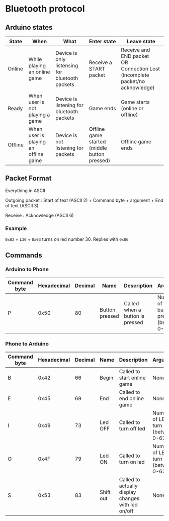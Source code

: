 # Bluetooth protocol

## Arduino states

| State | When | What | Enter state | Leave state |
|-------|------|------|-------------|-------------|
| Online | While playing an online game | Device is only listensing for bluetooth packets | Receive a START packet | Receive and END packet <br> OR <br> Connection Lost (incomplete packet/no acknowledge) |
| Ready | When user is not playing a game | Device is listening for bluetooth packets | Game ends | Game starts (online or offline) |
| Offline | When user is playing an offline game | Device is not listening for packets | Offline game started (middle button pressed) | Offline game ends |

## Packet Format

Everything in ASCII

Outgoing packet : Start of text (ASCII 2) + Command byte + argument + End of text (ASCII 3)

Receive : Acknowledge (ASCII 6)

### Example
`0x02` + `L30` + `0x03` turns on led number 30. Replies with `0x06`

## Commands
### Arduino to Phone

| Command byte | Hexadecimal | Decimal | Name | Description | Argument |
|--------------|-------------|---------|------|-------------|-----------|
| P | 0x50 | 80 | Button pressed | Called when a button is pressed | Number of the button pressed (between 0-63)|

### Phone to Arduino

| Command byte | Hexadecimal | Decimal | Name | Description | Argument |
|--------------|-------------|---------|------|-------------|-----------|
| B | 0x42 | 66 | Begin | Called to start online game | None |
| E | 0x45 | 69 | End | Called to end online game | None |
| I | 0x49 | 73 | Led OFF | Called to turn off led | Number of LED to turn off (between 0-63)|
| O | 0x4F | 79 | Led ON | Called to turn on led | Number of LED to turn on (between 0-63)|
| S | 0x53 | 83 | Shift out | Called to actually display changes with led on/off | None |
